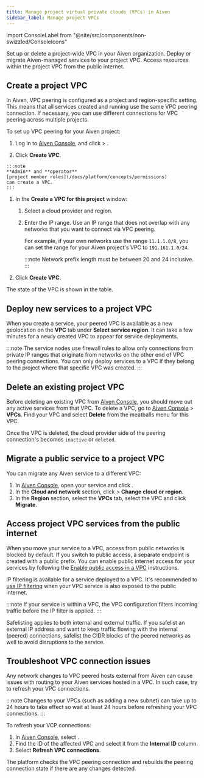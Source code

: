 ```yaml
---
title: Manage project virtual private clouds (VPCs) in Aiven
sidebar_label: Manage project VPCs
---
```


import ConsoleLabel from "@site/src/components/non-swizzled/ConsoleIcons"

Set up or delete a project-wide VPC in your Aiven organization. Deploy or migrate Aiven-managed services to your project VPC. Access resources within the project VPC from the public internet.


<!--
Virtual Private Cloud (VPC) peering is a method of connecting separate AWS, Google Cloud,
or Azure private networks with each other. It allows virtual machines in the different
private networks to talk to each other directly without going through the public Internet.
-->

## Create a project VPC

In Aiven, VPC peering is configured as a project and region-specific
setting. This means that all services created and running use the same
VPC peering connection. If necessary, you can use different connections
for VPC peering across multiple projects.

To set up VPC peering for your Aiven project:

1.  Log in to [Aiven Console](https://console.aiven.io/), and click
    <ConsoleLabel name="services"/> > <ConsoleLabel name="vpcs"/>.

1.  Click **Create VPC**.
<!-- vale off -->
    :::note
    **Admin** and **operator**
    [project member roles](/docs/platform/concepts/permissions)
    can create a VPC.
    :::

1.  In the **Create a VPC for this project** window:

    1. Select a cloud provider and region.

    1. Enter the IP range.
       Use an IP range that does not overlap with any networks that you
       want to connect via VPC peering.

       For example, if your own
       networks use the range `11.1.1.0/8`, you can set
       the range for your Aiven project's VPC to
       `191.161.1.0/24`.

       :::note
       Network prefix length must be between 20 and 24 inclusive.
       :::

1.  Click **Create VPC**.

The state of the VPC is shown in the table.

## Deploy new services to a project VPC

When you create a service, your peered VPC is available as a new
geolocation on the **VPC** tab under **Select service region**. It can
take a few minutes for a newly created VPC to appear for service
deployments.

:::note
The service nodes use firewall rules to allow only connections from
private IP ranges that originate from networks on the other end of VPC
peering connections. You can only deploy services to a VPC if they
belong to the project where that specific VPC was created.
:::

## Delete an existing project VPC

Before deleting an existing VPC from [Aiven
Console](https://console.aiven.io/), you should move out any active
services from that VPC. To delete a VPC, go to [Aiven
Console](https://console.aiven.io/) > **VPCs**. Find your VPC and
select **Delete** from the meatballs menu for this VPC.

Once the VPC is deleted, the cloud provider side of the peering connection's
becomes `inactive` or `deleted`.

## Migrate a public service to a project VPC

You can migrate any Aiven service to a different VPC:

1. In [Aiven Console](https://console.aiven.io/), open your service and click <ConsoleLabel name="Service settings"/>.
1. In the **Cloud and
   network** section, click <ConsoleLabel name="actions"/> >  **Change cloud or region**.
1. In the **Region** section, select the **VPCs** tab, select the VPC and click **Migrate**.

## Access project VPC services from the public internet

When you move your service to a VPC, access from public networks is
blocked by default. If you switch to public access, a separate endpoint
is created with a public prefix. You can enable public internet access
for your services by following the
[Enable public access in a VPC](/docs/platform/howto/public-access-in-vpc) instructions.

IP filtering is available for a service deployed to a VPC. It's recommended to
[use IP filtering](/docs/platform/howto/restrict-access#restrict-access) when your VPC
service is also exposed to the public internet.

:::note
If your service is within a VPC, the VPC configuration filters incoming traffic before the
IP filter is applied.
:::

Safelisting applies to both internal and external traffic. If you
safelist an external IP address and want to keep traffic flowing with
the internal (peered) connections, safelist the CIDR blocks of the peered networks as well
to avoid disruptions to the service.

## Troubleshoot VPC connection issues

Any network changes to VPC peered hosts external from Aiven can cause
issues with routing to your Aiven services hosted in a VPC. In such
case, try to refresh your VPC connections.

:::note
Changes to your VPCs (such as adding a new subnet) can take up to 24
hours to take effect so wait at least 24 hours before refreshing your VPC
connections.
:::

To refresh your VCP connections:

1. In [Aiven Console](https://console.aiven.io/), select <ConsoleLabel name="vpcs"/>.
1. Find the ID of the affected VPC and select it from the **Internal
   ID** column.
1. Select **Refresh VPC connections**.

The platform checks the VPC peering connection and rebuilds the peering
connection state if there are any changes detected.
